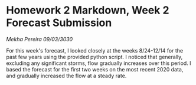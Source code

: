 # Homework 2 Markdown, Week 2 Forecast Submission
*Mekha Pereira*
*09/03/3030*

For this week's forecast, I looked closely at the weeks 8/24-12/14 for the past few years using the provided python script. I noticed that generally, excluding any significant storms, flow gradually increases over this period. I based the forecast for the first two weeks on the most recent 2020 data, and gradually increased the flow at a steady rate.
